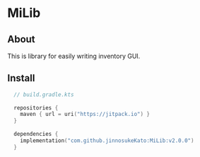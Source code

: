 # MiLib

## About
This is library for easily writing inventory GUI.

## Install
```kotlin
  // build.gradle.kts
  
  repositories {
    maven { url = uri("https://jitpack.io") }
  }
  
  dependencies {
    implementation("com.github.jinnosukeKato:MiLib:v2.0.0")
  }
```

